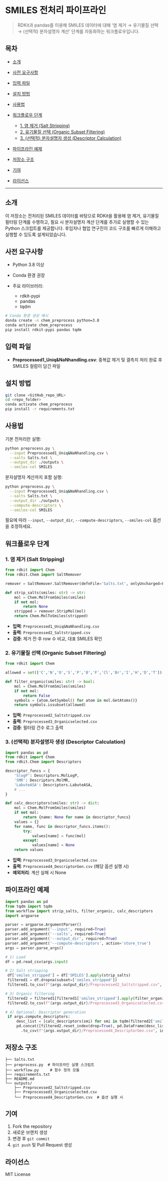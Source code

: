 # SMILES 전처리 파이프라인

> RDKit과 pandas를 이용해 SMILES 데이터에 대해 ‘염 제거 → 유기물질 선택 → (선택적) 분자설명자 계산’ 단계를 자동화하는 워크플로우입니다.

## 목차

* [소개](#소개)
* [사전 요구사항](#사전-요구사항)
* [입력 파일](#입력-파일)
* [설치 방법](#설치-방법)
* [사용법](#사용법)
* [워크플로우 단계](#워크플로우-단계)

  * [1. 염 제거 (Salt Stripping)](#1-염-제거-salt-stripping)
  * [2. 유기물질 선택 (Organic Subset Filtering)](#2-유기물질-선택-organic-subset-filtering)
  * [3. (선택적) 분자설명자 생성 (Descriptor Calculation)](#3-선택적-분자설명자-생성-descriptor-calculation)
* [파이프라인 예제](#파이프라인-예제)
* [저장소 구조](#저장소-구조)
* [기여](#기여)
* [라이선스](#라이선스)

---

## 소개

이 저장소는 전처리된 SMILES 데이터를 바탕으로 RDKit을 활용해 염 제거, 유기물질 필터링 단계를 수행하고, 필요 시 분자설명자 계산 단계를 추가로 실행할 수 있는 Python 스크립트를 제공합니다. 후임자나 협업 연구진이 코드 구조를 빠르게 이해하고 실행할 수 있도록 설계되었습니다.

## 사전 요구사항

* Python 3.8 이상
* Conda 환경 권장
* 주요 라이브러리:

  * rdkit-pypi
  * pandas
  * tqdm

```bash
# Conda 환경 생성 예시
donda create -n chem_preprocess python=3.8
conda activate chem_preprocess
pip install rdkit-pypi pandas tqdm
```

## 입력 파일

* **Preprocessed1\_Uniq\&NaNhandling.csv**: 중복값 제거 및 결측치 처리 완료 후 SMILES 컬럼이 담긴 파일

## 설치 방법

```bash
git clone <GitHub_repo_URL>
cd <repo_folder>
conda activate chem_preprocess
pip install -r requirements.txt
```

## 사용법

기본 전처리만 실행:

```bash
python preprocess.py \
  --input Preprocessed1_Uniq&NaNhandling.csv \
  --salts Salts.txt \
  --output_dir ./outputs \
  --smiles-col SMILES
```

분자설명자 계산까지 포함 실행:

```bash
python preprocess.py \
  --input Preprocessed1_Uniq&NaNhandling.csv \
  --salts Salts.txt \
  --output_dir ./outputs \
  --compute-descriptors \
  --smiles-col SMILES
```

필요에 따라 `--input`, `--output_dir`, `--compute-descriptors`, `--smiles-col` 옵션을 조정하세요.

## 워크플로우 단계

### 1. 염 제거 (Salt Stripping)

```python
from rdkit import Chem
from rdkit.Chem import SaltRemover

remover = SaltRemover.SaltRemover(defnFile='Salts.txt', onlyUncharged=False)

def strip_salts(smiles: str) -> str:
    mol = Chem.MolFromSmiles(smiles)
    if not mol:
        return None
    stripped = remover.StripMol(mol)
    return Chem.MolToSmiles(stripped)
```

* **입력**: `Preprocessed1_Uniq&NaNhandling.csv`
* **출력**: `Preprocessed2_Saltstripped.csv`
* **검증**: 제거 전·후 row 수 비교, 대표 SMILES 확인

### 2. 유기물질 선택 (Organic Subset Filtering)

```python
from rdkit import Chem

allowed = set(['C','N','O','S','P','B','F','Cl','Br','I','H','D','T'])

def filter_organic(smiles: str) -> bool:
    mol = Chem.MolFromSmiles(smiles)
    if not mol:
        return False
    symbols = {atom.GetSymbol() for atom in mol.GetAtoms()}
    return symbols.issubset(allowed)
```

* **입력**: `Preprocessed2_Saltstripped.csv`
* **출력**: `Preprocessed3_Organicselected.csv`
* **검증**: 필터링 건수 로그 출력

### 3. (선택적) 분자설명자 생성 (Descriptor Calculation)

```python
import pandas as pd
from rdkit import Chem
from rdkit.Chem import Descriptors

descriptor_funcs = {
    'SlogP': Descriptors.MolLogP,
    'SMR': Descriptors.MolMR,
    'LabuteASA': Descriptors.LabuteASA,
    # ...
}

def calc_descriptors(smiles: str) -> dict:
    mol = Chem.MolFromSmiles(smiles)
    if not mol:
        return {name: None for name in descriptor_funcs}
    values = {}
    for name, func in descriptor_funcs.items():
        try:
            values[name] = func(mol)
        except:
            values[name] = None
    return values
```

* **입력**: `Preprocessed3_Organicselected.csv`
* **출력**: `Preprocessed4_DescriptorGen.csv` (해당 옵션 실행 시)
* **예외처리**: 계산 실패 시 None

## 파이프라인 예제

```python
import pandas as pd
from tqdm import tqdm
from workflow import strip_salts, filter_organic, calc_descriptors
import argparse

parser = argparse.ArgumentParser()
parser.add_argument('--input', required=True)
parser.add_argument('--salts', required=True)
parser.add_argument('--output_dir', required=True)
parser.add_argument('--compute-descriptors', action='store_true')
args = parser.parse_args()

# 1) Load
df = pd.read_csv(args.input)

# 2) Salt stripping
 df['smiles_stripped'] = df['SMILES'].apply(strip_salts)
 filtered1 = df.dropna(subset=['smiles_stripped'])
 filtered1.to_csv(f"{args.output_dir}/Preprocessed2_Saltstripped.csv", index=False)

# 3) Organic filtering
 filtered2 = filtered1[filtered1['smiles_stripped'].apply(filter_organic)]
 filtered2.to_csv(f"{args.output_dir}/Preprocessed3_Organicselected.csv", index=False)

# 4) Optional: Descriptor generation
 if args.compute_descriptors:
     desc_list = [calc_descriptors(smi) for smi in tqdm(filtered2['smiles_stripped'])]
     pd.concat([filtered2.reset_index(drop=True), pd.DataFrame(desc_list)], axis=1)\
       .to_csv(f"{args.output_dir}/Preprocessed4_DescriptorGen.csv", index=False)
```

## 저장소 구조

```
├── Salts.txt
├── preprocess.py  # 파이프라인 실행 스크립트
├── workflow.py     # 함수 정의 모듈
├── requirements.txt
├── README.md
└── outputs/
    ├── Preprocessed2_Saltstripped.csv
    ├── Preprocessed3_Organicselected.csv
    └── Preprocessed4_DescriptorGen.csv  # 옵션 실행 시
```

## 기여

1. Fork the repository
2. 새로운 브랜치 생성
3. 변경 후 `git commit`
4. `git push` 및 Pull Request 생성

## 라이선스

MIT License
